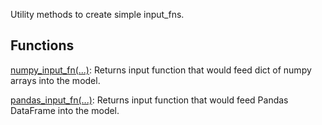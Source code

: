 
Utility methods to create simple input_fns.
## Functions
[numpy_input_fn(...)](https://www.tensorflow.org/api_docs/python/tf/compat/v1/estimator/inputs/numpy_input_fn): Returns input function that would feed dict of numpy arrays into the model.

[pandas_input_fn(...)](https://www.tensorflow.org/api_docs/python/tf/compat/v1/estimator/inputs/pandas_input_fn): Returns input function that would feed Pandas DataFrame into the model.

